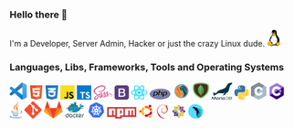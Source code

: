 ### Hello there 👋

I'm a Developer, Server Admin, Hacker or just the crazy Linux dude. <img src="./logos/Tux.png" height="30">

### Languages, Libs, Frameworks, Tools and Operating Systems

<img src="./logos/VSCode.png" height="30"> <img src="./logos/HTML.png" height="25"> <img src="./logos/CSS.png" height="25"> <img src="./logos/JS.png" height="25"> <img src="./logos/TS.png" height="25"> <img src="./logos/sass.svg" height="25"> <img src="./logos/Bootstrap.png" height="25"> <img src="./logos/React.png" height="25"> <img src="./logos/PHP.png" height="20"> <img src="./logos/MySQL.png" height="30"> <img src="./logos/MongoDB.png" height="30"> <img src="./logos/mariadb.png" height="30"> <img src="./logos/Python.png" height="25"> <img src="./logos/C.png" height="30"> <img src="./logos/CS.png" height="30"> <img src="./logos/Java.png" height="30"> <img src="./logos/Git.png" height="30"> <img src="./logos/gitlab.png" height="30"> <img src="./logos/Docker.png" height="30"> <img src="./logos/kubernetes.png" height="30"> <img src="./logos/npm.png" height="20"> <img src="./logos/Ubuntu.png" height="25"> <img src="./logos/Debian.png" height="25"> <img src="./logos/centos.png" height="25"> <img src="./logos/Parrot.png" height="25">
